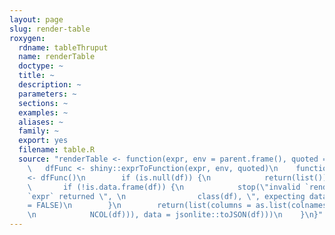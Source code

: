 ```yaml
---
layout: page
slug: render-table
roxygen:
  rdname: tableThruput
  name: renderTable
  doctype: ~
  title: ~
  description: ~
  parameters: ~
  sections: ~
  examples: ~
  aliases: ~
  family: ~
  export: yes
  filename: table.R
  source: "renderTable <- function(expr, env = parent.frame(), quoted = FALSE) {\n
    \   dfFunc <- shiny::exprToFunction(expr, env, quoted)\n    function() {\n        df
    <- dfFunc()\n        if (is.null(df)) {\n            return(list())\n        }\n
    \       if (!is.data.frame(df)) {\n            stop(\"invalid `renderTable` value,
    `expr` returned \", \n                class(df), \", expecting data frame\", call.
    = FALSE)\n        }\n        return(list(columns = as.list(colnames(df) %||% rep(\"\",
    \n            NCOL(df))), data = jsonlite::toJSON(df)))\n    }\n}"
---
```

